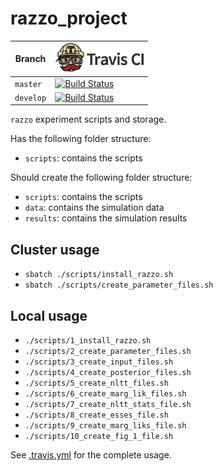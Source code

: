 # razzo_project

Branch|[![Travis CI logo](pics/TravisCI.png)](https://travis-ci.org)
---|---
`master`|[![Build Status](https://travis-ci.org/richelbilderbeek/razzo_project.svg?branch=master)](https://travis-ci.org/richelbilderbeek/razzo_project)
`develop`|[![Build Status](https://travis-ci.org/richelbilderbeek/razzo_project.svg?branch=develop)](https://travis-ci.org/richelbilderbeek/razzo_project)

`razzo` experiment scripts and storage.

Has the following folder structure:

 * `scripts`: contains the scripts

Should create the following folder structure:

 * `scripts`: contains the scripts
 * `data`: contains the simulation data
 * `results`: contains the simulation results

## Cluster usage

 * `sbatch ./scripts/install_razzo.sh`
 * `sbatch ./scripts/create_parameter_files.sh`

## Local usage

 * `./scripts/1_install_razzo.sh`
 * `./scripts/2_create_parameter_files.sh`
 * `./scripts/3_create_input_files.sh`
 * `./scripts/4_create_posterior_files.sh`
 * `./scripts/5_create_nltt_files.sh`
 * `./scripts/6_create_marg_lik_files.sh`
 * `./scripts/7_create_nltt_stats_file.sh`
 * `./scripts/8_create_esses_file.sh`
 * `./scripts/9_create_marg_liks_file.sh`
 * `./scripts/10_create_fig_1_file.sh`


See [.travis.yml](.travis.yml) for the complete usage.